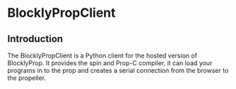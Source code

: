 BlocklyPropClient
=======================

Introduction
-----------------

The BlocklyPropClient is a Python client for the hosted version of BlocklyProp.
It provides the spin and Prop-C compiler, it can load your programs in to the prop and creates a serial connection from the browser to the propeller.